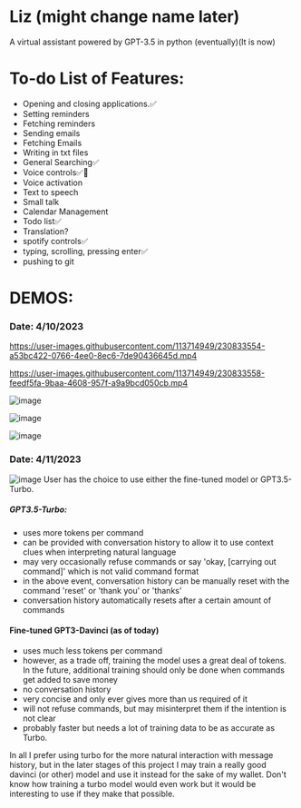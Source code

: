 # Liz (might change name later)
A virtual assistant powered by GPT-3.5 in python (eventually)(It is now)


# To-do List of Features:
- Opening and closing applications.✅
- Setting reminders
- Fetching reminders
- Sending emails
- Fetching Emails
- Writing in txt files
- General Searching✅
- Voice controls✅🛑
- Voice activation
- Text to speech
- Small talk
- Calendar Management
- Todo list✅
- Translation?
- spotify controls✅
- typing, scrolling, pressing enter✅
- pushing to git

# DEMOS:
### Date: 4/10/2023

https://user-images.githubusercontent.com/113714949/230833554-a53bc422-0766-4ee0-8ec6-7de90436645d.mp4


https://user-images.githubusercontent.com/113714949/230833558-feedf5fa-9baa-4608-957f-a9a9bcd050cb.mp4

![image](https://user-images.githubusercontent.com/113714949/230833657-34f327db-8004-4309-9060-a55195738a2e.png)

![image](https://user-images.githubusercontent.com/113714949/230833492-1abab432-cd52-4d84-9936-a8bf25494fbe.png)

![image](https://user-images.githubusercontent.com/113714949/230943377-07a423f7-09a9-4f0c-bd5a-8569a8ede041.png)

### Date: 4/11/2023

![image](https://user-images.githubusercontent.com/113714949/231106839-77290444-a263-4966-ab96-14199509ed47.png)
User has the choice to use either the fine-tuned model or GPT3.5-Turbo.
##### GPT3.5-Turbo:
- uses more tokens per command
- can be provided with conversation history to allow it to use context clues when interpreting natural language
- may very occasionally refuse commands or say 'okay,  [carrying out command]' which is not valid command format
- in the above event, conversation history can be manually reset with the command 'reset' or 'thank you' or 'thanks'
- conversation history automatically resets after a certain amount of commands

#### Fine-tuned GPT3-Davinci (as of today)
- uses much less tokens per command
- however, as a trade off, training the model uses a great deal of tokens. In the future, additional training should only be done when commands get added to save money 
- no conversation history
- very concise and only ever gives more than us required of it
- will not refuse commands, but may misinterpret them if the intention is not clear
- probably faster but needs a lot of training data to be as accurate as Turbo.

In all I prefer using turbo for the more natural interaction with message history, but in the later stages of this project I may train a really good davinci (or other) model and use it instead for the sake of my wallet. Don't know how training a turbo model would even work but it would be interesting to use if they make that possible.
